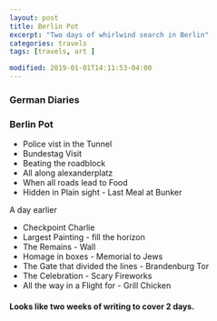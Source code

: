 ```yaml
---
layout: post
title: Berlin Pot
excerpt: "Two days of whirlwind search in Berlin"
categories: travels
tags: [travels, art ]

modified: 2019-01-01T14:11:53-04:00
---
```


### German Diaries

### Berlin Pot

* Police vist in the Tunnel
* Bundestag Visit
* Beating the roadblock
* All along alexanderplatz
* When all roads lead to Food
* Hidden in Plain sight - Last Meal at Bunker

A day earlier
* Checkpoint Charlie
* Largest Painting - fill the horizon
* The Remains - Wall
* Homage in boxes - Memorial to Jews
* The Gate that divided the lines - Brandenburg Tor
* The Celebration - Scary Fireworks
* All the way in a Flight for - Grill Chicken


#### Looks like two weeks of writing to cover 2 days. 
